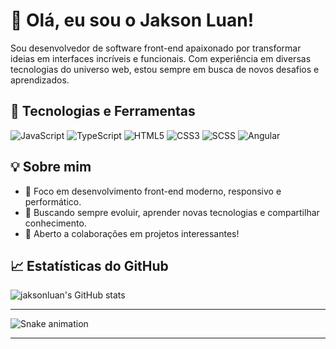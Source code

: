# 👋 Olá, eu sou o Jakson Luan!

Sou desenvolvedor de software front-end apaixonado por transformar ideias em interfaces incríveis e funcionais. Com experiência em diversas tecnologias do universo web, estou sempre em busca de novos desafios e aprendizados.

## 🚀 Tecnologias e Ferramentas
![JavaScript](https://img.shields.io/badge/-JavaScript-F7DF1E?style=flat&logo=javascript&logoColor=black)
![TypeScript](https://img.shields.io/badge/-TypeScript-3178C6?style=flat&logo=typescript&logoColor=white)
![HTML5](https://img.shields.io/badge/-HTML5-E34F26?style=flat&logo=html5&logoColor=white)
![CSS3](https://img.shields.io/badge/-CSS3-1572B6?style=flat&logo=css3&logoColor=white)
![SCSS](https://img.shields.io/badge/-SCSS-CC6699?style=flat&logo=sass&logoColor=white)
![Angular](https://img.shields.io/badge/-Angular-DD0031?style=flat&logo=angular&logoColor=white)

## 💡 Sobre mim
- 🎯 Foco em desenvolvimento front-end moderno, responsivo e performático.
- 🔄 Buscando sempre evoluir, aprender novas tecnologias e compartilhar conhecimento.
- 🤝 Aberto a colaborações em projetos interessantes!

## 📈 Estatísticas do GitHub
![jaksonluan's GitHub stats](https://github-readme-stats.vercel.app/api?username=jaksonluan&show_icons=true&theme=dark)

---


![Snake animation](https://jaksonluan.github.io/jaksonluan/snake.svg)

---
